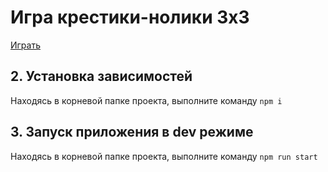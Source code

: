 # Игра крестики-нолики 3х3

[Играть](https://akzhar.github.io/tic-tac)

## 2. Установка зависимостей
Находясь в корневой папке проекта, выполните команду `npm i`

## 3. Запуск приложения в dev режиме
Находясь в корневой папке проекта, выполните команду `npm run start`